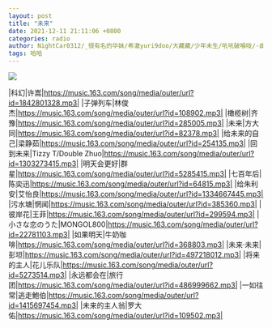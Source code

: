 ```yaml
---
layout: post
title: "未来"
date: 2021-12-11 21:11:06 +0800
categories: radio
author: NightCar0312/_很有名的华妹/希澈yuri9doo/大藏藏/少年未生/吼吼破喉咙/-由里畅
tags: 哈哈
---
```

![]({{site.baseurl}}/images/cover_20211211.jpg)

|科幻|许嵩|https://music.163.com/song/media/outer/url?id=1842801328.mp3|
|子弹列车|林俊杰|https://music.163.com/song/media/outer/url?id=108902.mp3|
|橄榄树|齐豫|https://music.163.com/song/media/outer/url?id=285005.mp3|
|未来|方大同|https://music.163.com/song/media/outer/url?id=82378.mp3|
|给未来的自己|梁静茹|https://music.163.com/song/media/outer/url?id=254135.mp3|
|回到未来|Tizzy T/Double Zhuo|https://music.163.com/song/media/outer/url?id=1303273415.mp3|
|明天会更好|群星|https://music.163.com/song/media/outer/url?id=5285415.mp3|
|七百年后|陈奕迅|https://music.163.com/song/media/outer/url?id=64815.mp3|
|给朱利安|艾怡良|https://music.163.com/song/media/outer/url?id=1334667445.mp3|
|污水塘|惘闻|https://music.163.com/song/media/outer/url?id=385360.mp3|
|彼岸花|王菲|https://music.163.com/song/media/outer/url?id=299594.mp3|
|小さな恋のうた|MONGOL800|https://music.163.com/song/media/outer/url?id=22781103.mp3|
|如果明天|牛奶咖啡|https://music.163.com/song/media/outer/url?id=368803.mp3|
|未来·未来|彭坦|https://music.163.com/song/media/outer/url?id=497218012.mp3|
|将来的主人|花儿乐队|https://music.163.com/song/media/outer/url?id=5273514.mp3|
|永远都会在|旅行团|https://music.163.com/song/media/outer/url?id=486999662.mp3|
|一如往常|逃走鮑伯|https://music.163.com/song/media/outer/url?id=1415697454.mp3|
|未来的主人翁|罗大佑|https://music.163.com/song/media/outer/url?id=109502.mp3|

